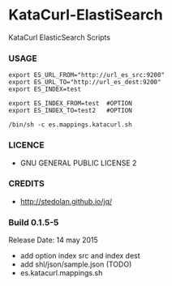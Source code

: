 # KataCurl-ElastiSearch
KataCurl ElasticSearch Scripts

### USAGE ###

    export ES_URL_FROM="http://url_es_src:9200"
    export ES_URL_TO="http://url_es_dest:9200"
    export ES_INDEX=test
    
    export ES_INDEX_FROM=test  #OPTION
    export ES_INDEX_TO=test2   #OPTION
    
    /bin/sh -c es.mappings.katacurl.sh

### LICENCE ###
* GNU GENERAL PUBLIC LICENSE 2

### CREDITS ###
* http://stedolan.github.io/jq/

### Build 0.1.5-5 ###
Release Date: 14 may 2015

* add option index src and index dest
* add shl/json/sample.json (TODO)
* es.katacurl.mappings.sh

